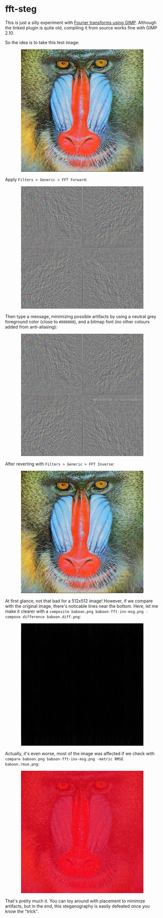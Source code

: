 # fft-steg

This is just a silly experiment with [Fourier transforms using GIMP](http://www.zoyinc.com/?p=1529). Although the linked plugin is quite old, compiling it from source works fine with GIMP 2.10.

So the idea is to take this test image:

<p align="center"><img src="./fft-steg/baboon.png" width=400rem></p>

Apply `Filters > Generic > FFT Forward`:

<p align="center"><img src="./fft-steg/baboon-fft-fwd.png" width=400rem></p>

Then type a message, minimizing possible artifacts by using a neutral grey foreground color (close to `#808080`), and a bitmap font (no other colours added from anti-aliasing):

<p align="center"><img src="./fft-steg/baboon-fft-fwd-msg.png" width=400rem></p>

After reverting with `Filters > Generic > FFT Inverse`:

<p align="center"><img src="./fft-steg/baboon-fft-inv-msg.png" width=400rem></p>

At first glance, not that bad for a 512x512 image! However, if we compare with the original image, there's noticable lines near the bottom. Here, let me make it clearer with a `composite baboon.png baboon-fft-inv-msg.png -compose difference baboon.diff.png`:

<p align="center"><img src="./fft-steg/baboon.diff.png" width=400rem></p>

Actually, it's even worse, most of the image was affected if we check with `compare baboon.png baboon-fft-inv-msg.png -metric RMSE baboon.rmse.png`:

<p align="center"><img src="./fft-steg/baboon.rmse.png" width=400rem></p>

That's pretty much it. You can toy around with placement to minimize artifacts, but in the end, this steganography is easily defeated once you know the "trick".
